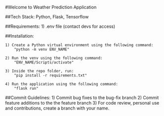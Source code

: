 #Welcome to Weather Prediction Application

##Tech Stack: 
Python, Flask, Tensorflow

##Requirements:
    1) .env file (contact devs for access)

##Installation:

    1) Create a Python virtual environment using the following command:
        "python -m venv ENV_NAME"

    2) Run the venv using the following command:
        "ENV_NAME/Scripts/activate"

    3) Inside the repo folder, run:
        "pip install -r requirements.txt"

    4) Run the application using the following command:
        "flask run"

##Commit Guidelines:
    1) Commit bug fixes to the bug-fix branch
    2) Commit feature additions to the the feature branch
    3) For code review, personal use and contributions, create a 
       branch with your name.
